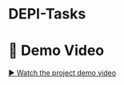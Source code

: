 # DEPI-Tasks
# 🎥 Demo Video
[▶️ Watch the project demo video](https://drive.google.com/file/d/1E6KzOSVO-myAg_FTdaHV9qln4I_ZfFNz/view?usp=sharing)
